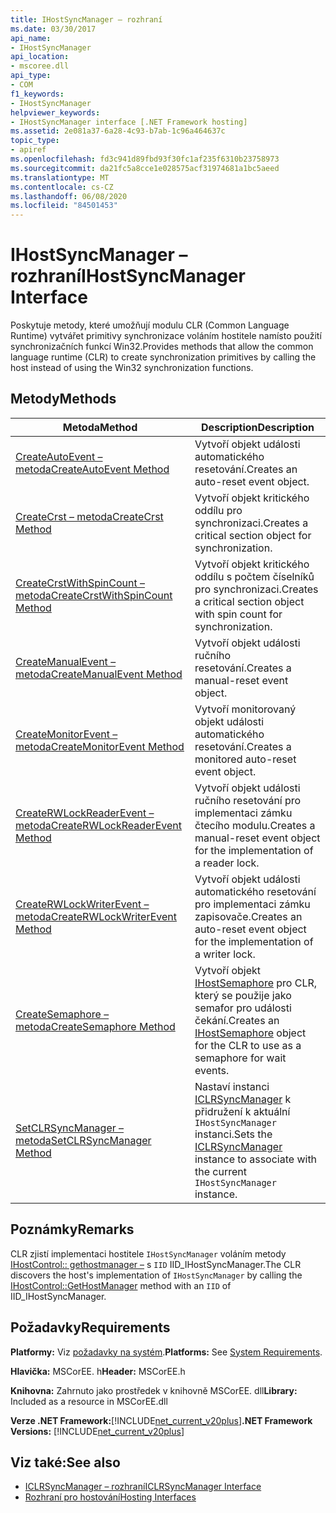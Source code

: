 ```yaml
---
title: IHostSyncManager – rozhraní
ms.date: 03/30/2017
api_name:
- IHostSyncManager
api_location:
- mscoree.dll
api_type:
- COM
f1_keywords:
- IHostSyncManager
helpviewer_keywords:
- IHostSyncManager interface [.NET Framework hosting]
ms.assetid: 2e081a37-6a28-4c93-b7ab-1c96a464637c
topic_type:
- apiref
ms.openlocfilehash: fd3c941d89fbd93f30fc1af235f6310b23758973
ms.sourcegitcommit: da21fc5a8cce1e028575acf31974681a1bc5aeed
ms.translationtype: MT
ms.contentlocale: cs-CZ
ms.lasthandoff: 06/08/2020
ms.locfileid: "84501453"
---
```

# <a name="ihostsyncmanager-interface"></a><span data-ttu-id="c730f-102">IHostSyncManager – rozhraní</span><span class="sxs-lookup"><span data-stu-id="c730f-102">IHostSyncManager Interface</span></span>
<span data-ttu-id="c730f-103">Poskytuje metody, které umožňují modulu CLR (Common Language Runtime) vytvářet primitivy synchronizace voláním hostitele namísto použití synchronizačních funkcí Win32.</span><span class="sxs-lookup"><span data-stu-id="c730f-103">Provides methods that allow the common language runtime (CLR) to create synchronization primitives by calling the host instead of using the Win32 synchronization functions.</span></span>  
  
## <a name="methods"></a><span data-ttu-id="c730f-104">Metody</span><span class="sxs-lookup"><span data-stu-id="c730f-104">Methods</span></span>  
  
|<span data-ttu-id="c730f-105">Metoda</span><span class="sxs-lookup"><span data-stu-id="c730f-105">Method</span></span>|<span data-ttu-id="c730f-106">Description</span><span class="sxs-lookup"><span data-stu-id="c730f-106">Description</span></span>|  
|------------|-----------------|  
|[<span data-ttu-id="c730f-107">CreateAutoEvent – metoda</span><span class="sxs-lookup"><span data-stu-id="c730f-107">CreateAutoEvent Method</span></span>](ihostsyncmanager-createautoevent-method.md)|<span data-ttu-id="c730f-108">Vytvoří objekt události automatického resetování.</span><span class="sxs-lookup"><span data-stu-id="c730f-108">Creates an auto-reset event object.</span></span>|  
|[<span data-ttu-id="c730f-109">CreateCrst – metoda</span><span class="sxs-lookup"><span data-stu-id="c730f-109">CreateCrst Method</span></span>](ihostsyncmanager-createcrst-method.md)|<span data-ttu-id="c730f-110">Vytvoří objekt kritického oddílu pro synchronizaci.</span><span class="sxs-lookup"><span data-stu-id="c730f-110">Creates a critical section object for synchronization.</span></span>|  
|[<span data-ttu-id="c730f-111">CreateCrstWithSpinCount – metoda</span><span class="sxs-lookup"><span data-stu-id="c730f-111">CreateCrstWithSpinCount Method</span></span>](ihostsyncmanager-createcrstwithspincount-method.md)|<span data-ttu-id="c730f-112">Vytvoří objekt kritického oddílu s počtem číselníků pro synchronizaci.</span><span class="sxs-lookup"><span data-stu-id="c730f-112">Creates a critical section object with spin count for synchronization.</span></span>|  
|[<span data-ttu-id="c730f-113">CreateManualEvent – metoda</span><span class="sxs-lookup"><span data-stu-id="c730f-113">CreateManualEvent Method</span></span>](ihostsyncmanager-createmanualevent-method.md)|<span data-ttu-id="c730f-114">Vytvoří objekt události ručního resetování.</span><span class="sxs-lookup"><span data-stu-id="c730f-114">Creates a manual-reset event object.</span></span>|  
|[<span data-ttu-id="c730f-115">CreateMonitorEvent – metoda</span><span class="sxs-lookup"><span data-stu-id="c730f-115">CreateMonitorEvent Method</span></span>](ihostsyncmanager-createmonitorevent-method.md)|<span data-ttu-id="c730f-116">Vytvoří monitorovaný objekt události automatického resetování.</span><span class="sxs-lookup"><span data-stu-id="c730f-116">Creates a monitored auto-reset event object.</span></span>|  
|[<span data-ttu-id="c730f-117">CreateRWLockReaderEvent – metoda</span><span class="sxs-lookup"><span data-stu-id="c730f-117">CreateRWLockReaderEvent Method</span></span>](ihostsyncmanager-createrwlockreaderevent-method.md)|<span data-ttu-id="c730f-118">Vytvoří objekt události ručního resetování pro implementaci zámku čtecího modulu.</span><span class="sxs-lookup"><span data-stu-id="c730f-118">Creates a manual-reset event object for the implementation of a reader lock.</span></span>|  
|[<span data-ttu-id="c730f-119">CreateRWLockWriterEvent – metoda</span><span class="sxs-lookup"><span data-stu-id="c730f-119">CreateRWLockWriterEvent Method</span></span>](ihostsyncmanager-createrwlockwriterevent-method.md)|<span data-ttu-id="c730f-120">Vytvoří objekt události automatického resetování pro implementaci zámku zapisovače.</span><span class="sxs-lookup"><span data-stu-id="c730f-120">Creates an auto-reset event object for the implementation of a writer lock.</span></span>|  
|[<span data-ttu-id="c730f-121">CreateSemaphore – metoda</span><span class="sxs-lookup"><span data-stu-id="c730f-121">CreateSemaphore Method</span></span>](ihostsyncmanager-createsemaphore-method.md)|<span data-ttu-id="c730f-122">Vytvoří objekt [IHostSemaphore](ihostsemaphore-interface.md) pro CLR, který se použije jako semafor pro události čekání.</span><span class="sxs-lookup"><span data-stu-id="c730f-122">Creates an [IHostSemaphore](ihostsemaphore-interface.md) object for the CLR to use as a semaphore for wait events.</span></span>|  
|[<span data-ttu-id="c730f-123">SetCLRSyncManager – metoda</span><span class="sxs-lookup"><span data-stu-id="c730f-123">SetCLRSyncManager Method</span></span>](ihostsyncmanager-setclrsyncmanager-method.md)|<span data-ttu-id="c730f-124">Nastaví instanci [ICLRSyncManager](iclrsyncmanager-interface.md) k přidružení k aktuální `IHostSyncManager` instanci.</span><span class="sxs-lookup"><span data-stu-id="c730f-124">Sets the [ICLRSyncManager](iclrsyncmanager-interface.md) instance to associate with the current `IHostSyncManager` instance.</span></span>|  
  
## <a name="remarks"></a><span data-ttu-id="c730f-125">Poznámky</span><span class="sxs-lookup"><span data-stu-id="c730f-125">Remarks</span></span>  
 <span data-ttu-id="c730f-126">CLR zjistí implementaci hostitele `IHostSyncManager` voláním metody [IHostControl:: gethostmanager –](ihostcontrol-gethostmanager-method.md) s `IID` IID_IHostSyncManager.</span><span class="sxs-lookup"><span data-stu-id="c730f-126">The CLR discovers the host's implementation of `IHostSyncManager` by calling the [IHostControl::GetHostManager](ihostcontrol-gethostmanager-method.md) method with an `IID` of IID_IHostSyncManager.</span></span>  
  
## <a name="requirements"></a><span data-ttu-id="c730f-127">Požadavky</span><span class="sxs-lookup"><span data-stu-id="c730f-127">Requirements</span></span>  
 <span data-ttu-id="c730f-128">**Platformy:** Viz [požadavky na systém](../../get-started/system-requirements.md).</span><span class="sxs-lookup"><span data-stu-id="c730f-128">**Platforms:** See [System Requirements](../../get-started/system-requirements.md).</span></span>  
  
 <span data-ttu-id="c730f-129">**Hlavička:** MSCorEE. h</span><span class="sxs-lookup"><span data-stu-id="c730f-129">**Header:** MSCorEE.h</span></span>  
  
 <span data-ttu-id="c730f-130">**Knihovna:** Zahrnuto jako prostředek v knihovně MSCorEE. dll</span><span class="sxs-lookup"><span data-stu-id="c730f-130">**Library:** Included as a resource in MSCorEE.dll</span></span>  
  
 <span data-ttu-id="c730f-131">**Verze .NET Framework:**[!INCLUDE[net_current_v20plus](../../../../includes/net-current-v20plus-md.md)]</span><span class="sxs-lookup"><span data-stu-id="c730f-131">**.NET Framework Versions:** [!INCLUDE[net_current_v20plus](../../../../includes/net-current-v20plus-md.md)]</span></span>  
  
## <a name="see-also"></a><span data-ttu-id="c730f-132">Viz také:</span><span class="sxs-lookup"><span data-stu-id="c730f-132">See also</span></span>

- [<span data-ttu-id="c730f-133">ICLRSyncManager – rozhraní</span><span class="sxs-lookup"><span data-stu-id="c730f-133">ICLRSyncManager Interface</span></span>](iclrsyncmanager-interface.md)
- [<span data-ttu-id="c730f-134">Rozhraní pro hostování</span><span class="sxs-lookup"><span data-stu-id="c730f-134">Hosting Interfaces</span></span>](hosting-interfaces.md)
